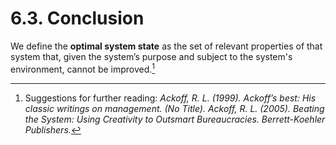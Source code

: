 # 6.3. Conclusion

We define the **optimal system state** as the set of relevant properties of that system that, given the system’s purpose and subject to the system's environment, cannot be improved.[^ref]

[^ref]: Suggestions for further reading:
*Ackoff, R. L. (1999). Ackoff’s best: His classic writings on management. (No Title).*
*Ackoff, R. L. (2005). Beating the System: Using Creativity to Outsmart Bureaucracies. Berrett-Koehler Publishers.*

